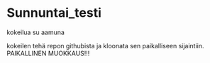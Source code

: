 # Sunnuntai_testi
kokeilua su aamuna

kokeilen tehä repon githubista ja kloonata sen paikalliseen sijaintiin. PAIKALLINEN MUOKKAUS!!!

